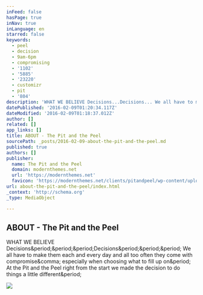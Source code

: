 ```yaml
---
inFeed: false
hasPage: true
inNav: true
inLanguage: en
starred: false
keywords:
  - peel
  - decision
  - 9am-6pm
  - compromising
  - '1102'
  - '5885'
  - '23220'
  - customizr
  - pit
  - '804'
description: 'WHAT WE BELIEVE Decisions...Decisions... We all have to make them each and every day and all too often they come with compromise, especially when choosing what to fill up on. At the Pit and the Peel right from the start we made the decision to do things a little different.'
datePublished: '2016-02-09T01:20:34.117Z'
dateModified: '2016-02-09T01:18:37.012Z'
author: []
related: []
app_links: []
title: ABOUT - The Pit and the Peel
sourcePath: _posts/2016-02-09-about-the-pit-and-the-peel.md
published: true
authors: []
publisher:
  name: The Pit and the Peel
  domain: modernthemes.net
  url: 'https://modernthemes.net'
  favicon: 'https://modernthemes.net/clients/pitandpeel/wp-content/uploads/2016/02/cropped-PP-Favicon-192x192.png'
url: about-the-pit-and-the-peel/index.html
_context: 'http://schema.org'
_type: MediaObject

---
```

<article style=""><h1>ABOUT - The Pit and the Peel</h1><p>WHAT WE BELIEVE Decisions&amp;period;&amp;period;&amp;period;Decisions&amp;period;&amp;period;&amp;period; We all have to make them each and every day and all too often they come with compromise&amp;comma; especially when choosing what to fill up on&amp;period; At the Pit and the Peel right from the start we made the decision to do things a little different&amp;period;</p><img src="https://modernthemes.net/clients/pitandpeel/wp-content/uploads/2016/02/PP-Logo-Color.png" /></article>